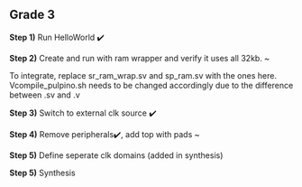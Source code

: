 ## Grade 3

**Step 1)** Run HelloWorld ✔️

**Step 2)** Create and run with ram wrapper and verify it uses all 32kb. ~

To integrate, replace sr_ram_wrap.sv and sp_ram.sv with the ones here. Vcompile_pulpino.sh needs to be changed accordingly due to the difference between .sv and .v

**Step 3)** Switch to external clk source ✔️

**Step 4)** Remove peripherals✔️, add top with pads ~

**Step 5)** Define seperate clk domains (added in synthesis)

**Step 5)** Synthesis
